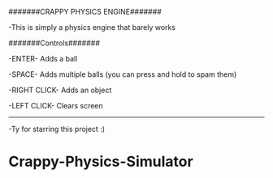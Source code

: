 #######CRAPPY PHYSICS ENGINE#######

-This is simply a physics engine that barely works

#######Controls#######

-ENTER- Adds a ball

-SPACE- Adds multiple balls (you can press and hold to spam them)

-RIGHT CLICK- Adds an object

-LEFT CLICK- Clears screen

-------------------------------
-Ty for starring this project :)
# Crappy-Physics-Simulator
